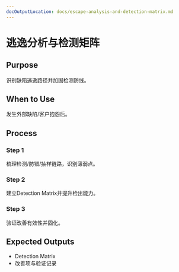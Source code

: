 ```yaml
---
docOutputLocation: docs/escape-analysis-and-detection-matrix.md
---
```


# 逃逸分析与检测矩阵

## Purpose

识别缺陷逃逸路径并加固检测防线。

## When to Use

发生外部缺陷/客户抱怨后。

## Process

### Step 1

梳理检测/防错/抽样链路，识别薄弱点。

### Step 2

建立Detection Matrix并提升检出能力。

### Step 3

验证改善有效性并固化。

## Expected Outputs

- Detection Matrix
- 改善项与验证记录
